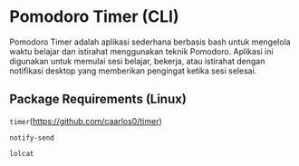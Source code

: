 # Pomodoro Timer (CLI)

Pomodoro Timer adalah aplikasi sederhana berbasis bash
untuk mengelola waktu belajar dan istirahat menggunakan
teknik Pomodoro. Aplikasi ini digunakan untuk memulai sesi
belajar, bekerja, atau istirahat dengan notifikasi desktop
yang memberikan pengingat ketika sesi selesai.

## Package Requirements (Linux)

`timer`(https://github.com/caarlos0/timer)

`notify-send`

`lolcat`
